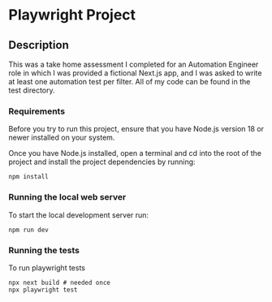 # Playwright Project

## Description
This was a take home assessment I completed for an Automation Engineer role in which I was provided a fictional Next.js app, and I was asked to write at least one automation test per filter. All of my code can be found in the test directory.

### Requirements

Before you try to run this project, ensure that you have Node.js version 18 or newer installed on your system. 

Once you have Node.js installed, open a terminal and cd into the root of the project and install the project dependencies by running:

```
npm install
```

### Running the local web server

To start the local development server run:

```
npm run dev
```

### Running the tests

To run playwright tests

```
npx next build # needed once
npx playwright test
```
